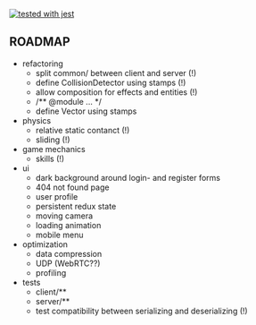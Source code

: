 [![tested with jest](https://img.shields.io/badge/tested_with-jest-99424f.svg)](https://github.com/facebook/jest)

## ROADMAP

- refactoring
  - split common/ between client and server (!)
  - define CollisionDetector using stamps (!)
  - allow composition for effects and entities (!)
  - /** @module ... */
  - define Vector using stamps
- physics
  - relative static contanct (!)
  - sliding (!)
- game mechanics
  - skills (!)
- ui
  - dark background around login- and register forms
  - 404 not found page
  - user profile
  - persistent redux state
  - moving camera
  - loading animation
  - mobile menu
- optimization
  - data compression
  - UDP (WebRTC??)
  - profiling
- tests
  - client/**
  - server/**
  - test compatibility between serializing and deserializing (!)